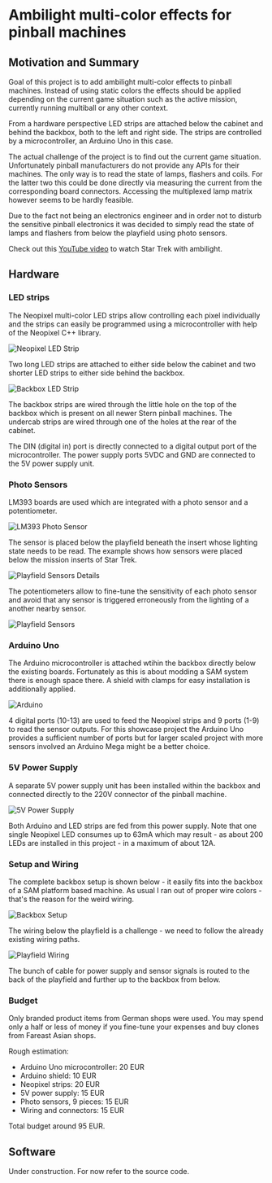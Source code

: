 # Ambilight multi-color effects for pinball machines

## Motivation and Summary

Goal of this project is to add ambilight multi-color effects to pinball machines. Instead of using static colors the effects should be applied depending on the current game situation such as the active mission, currently running multiball or any other context.

From a hardware perspective LED strips are attached below the cabinet and behind the backbox, both to the left and right side. The strips are controlled by a microcontroller, an Arduino Uno in this case.

The actual challenge of the project is to find out the current game situation. Unfortunately pinball manufacturers do not provide any APIs for their machines. The only way is to read the state of lamps, flashers and coils. For the latter two this could be  done directly via measuring the current from the corresponding board connectors. Accessing the multiplexed lamp matrix however seems to be hardly feasible.

Due to the fact not being an electronics engineer and in order not to disturb the sensitive pinball electronics it was decided to simply read the state of lamps and flashers from below the playfield using photo sensors.

Check out this [YouTube video](https://www.youtube.com/watch?v=rxIm8FgeuAI) to watch Star Trek with ambilight.

## Hardware

### LED strips

The Neopixel multi-color LED strips allow controlling each pixel individually and the strips can easily be programmed using a microcontroller with help of the Neopixel C++ library.

![Neopixel LED Strip][neopixelstrip]

Two long LED strips are attached to either side below the cabinet and two shorter LED strips to either side behind the backbox.

![Backbox LED Strip][backboxledstrip]

The backbox strips are wired through the little hole on the top of the backbox which is present on all newer Stern pinball machines. The undercab strips are wired through one of the holes at the rear of the cabinet.

The DIN (digital in) port is directly connected to a digital output port of the microcontroller. The power supply ports 5VDC and GND are connected to the 5V power supply unit.

### Photo Sensors

LM393 boards are used which are integrated with a photo sensor and a potentiometer.

![LM393 Photo Sensor][photosensor]

The sensor is placed below the playfield beneath the insert whose lighting state needs to be read. The example shows how sensors were placed below the mission inserts of Star Trek.

![Playfield Sensors Details][playfieldsensorsdetails]

The potentiometers allow to fine-tune the sensitivity of each photo sensor and avoid that any sensor is triggered erroneously from the lighting of a another nearby sensor.

![Playfield Sensors][playfieldsensors]

### Arduino Uno

The Arduino microcontroller is attached wtihin the backbox directly below the existing boards. Fortunately as this is about modding a SAM system there is enough space there. A shield with clamps for easy installation is additionally applied.

![Arduino][arduinoconnections]

4 digital ports (10-13) are used to feed the Neopixel strips and 9 ports (1-9) to read the sensor outputs. For this showcase project the Arduino Uno provides a sufficient number of ports but for larger scaled project with more sensors involved an Arduino Mega might be a better choice.

### 5V Power Supply

A separate 5V power supply unit has been installed within the backbox and connected directly to the 220V connector of the pinball machine.

![5V Power Supply][powersupply]

Both Arduino and LED strips are fed from this power supply. Note that one single Neopixel LED consumes up to 63mA which may result - as about 200 LEDs are installed in this project - in a maximum of about 12A.

### Setup and Wiring

The complete backbox setup is shown below - it easily fits into the backbox of a SAM platform based machine. As usual I ran out of proper wire colors - that's the reason for the weird wiring.

![Backbox Setup][backboxwiring]

The wiring below the playfield is a challenge - we need to follow the already existing wiring paths.

![Playfield Wiring][playfieldwiring]

The bunch of cable for power supply and sensor signals is routed to the back of the playfield and further up to the backbox from below.

### Budget

Only branded product items from German shops were used. You may spend only a half or less of money if you fine-tune your expenses and buy clones from Fareast Asian shops.

Rough estimation:

- Arduino Uno microcontroller: 20 EUR
- Arduino shield: 10 EUR
- Neopixel strips: 20 EUR
- 5V power supply: 15 EUR
- Photo sensors, 9 pieces: 15 EUR
- Wiring and connectors: 15 EUR

Total budget around 95 EUR.

[powersupply]: https://github.com/reilo/flip4fun-neopixel/blob/main/pictures/5V-Power-Supply.jpg?raw=true

[arduinoconnections]: https://github.com/reilo/flip4fun-neopixel/blob/main/pictures/Arduino-Connections.jpg?raw=true

[backboxledstrip]: https://github.com/reilo/flip4fun-neopixel/blob/main/pictures/Backbox-LED-Strip.jpg?raw=true

[backboxwiring]: https://github.com/reilo/flip4fun-neopixel/blob/main/pictures/Backbox-Setup.jpg?raw=true

[photosensor]: https://github.com/reilo/flip4fun-neopixel/blob/main/pictures/LM393-Photo-Sensor.jpg?raw=true

[neopixelstrip]: https://github.com/reilo/flip4fun-neopixel/blob/main/pictures/Neopixel-Strip.jpg?raw=true

[playfieldsensors]: https://github.com/reilo/flip4fun-neopixel/blob/main/pictures/Playfield-Sensors.jpg?raw=true

[playfieldsensorsdetails]: https://github.com/reilo/flip4fun-neopixel/blob/main/pictures/Playfield-Sensors-Details.jpg?raw=true 

[playfieldwiring]: https://github.com/reilo/flip4fun-neopixel/blob/main/pictures/Playfield-Wiring-Challenge.jpg?raw=true

## Software

Under construction. For now refer to the source code.